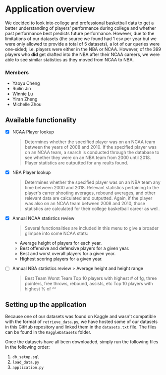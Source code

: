 # Application overview

We decided to look into college and professional basketball data to get a better understanding of players' performance during college and whether past performance best predicts future performance. However, due to the limitations of our datasets (the source we found had 1 csv per year but we were only allowed to provide a total of 5 datasets), a lot of our queries were one-sided; i.e. players were either in the NBA or NCAA. However, of the 399 players who **did** get drafted into the NBA after their NCAA careers, we were able to see similar statistics as they moved from NCAA to NBA.  

### Members
- Yaoyu Cheng
- Ruilin Jin
- Winnie Lu
- Yiran Zheng
- Michelle Zhou
 

## Available functionality
- [x] NCAA Player lookup
	> Determines whether the specified player was on an NCAA team between the years of 2008 and 2010. If the specified player was on an NCAA team, a search is conducted through the database to see whether they were on an NBA team from 2000 until 2018. Player statistics are outputted for any reults found.
- [x] NBA Player lookup
    > Determines whether the specified player was on an NBA team any time between 2000 and 2018. Relevant statistics pertaining to the player's carrer shooting averages, rebound averages, and other relevant data are calculated and outputted. Again, if the player was also on an NCAA team between 2008 and 2010, those statistics are calculated for their college basketball career as well. 
- [x] Annual NCAA statistics review
    > Several functionalities are included in this menu to give a broader glimpse into some NCAA stats:
	- Average height of players for each year.
	- Best offensive and defensive players for a given year.
	- Best and worst overall players for a given year.
	- Highest scoring players for a given year.

- [ ] Annual NBA statistics review
        > Average height and height range
	> Best Team
	> Worst Team
	> Top 10 players with highest # of fg, three pointers, free throws, rebound, assists, etc
	> Top 10 players with highest % of ^^


## Setting up the application

Because one of our datasets was found on Kaggle and wasn't compatible with the format of `retrieve_data.py`, we have hosted some of our datasets in this GitHub repository and linked them in the `datasets.txt` file. The files can be found in the `KaggleDatasets` folder.

Once the datasets have all been downloaded, simply run the following files in the following order:
1. `db_setup.sql`
2. `load_data.py`
3. `application.py`
